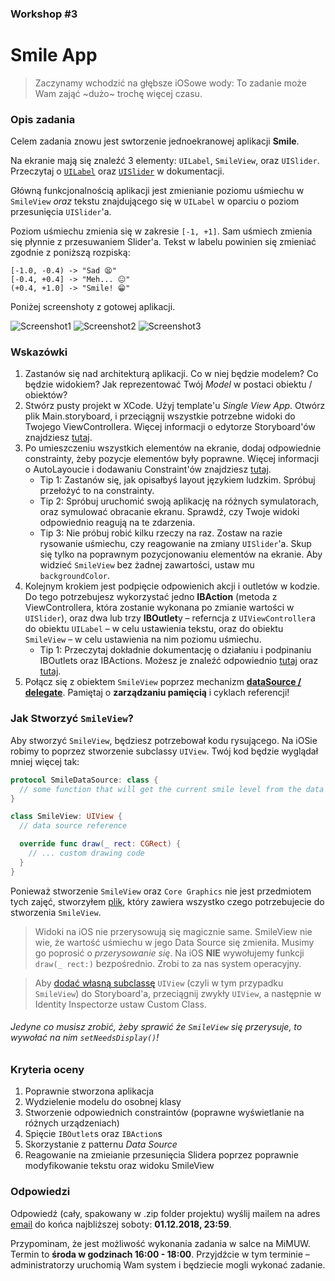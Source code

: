 ### Workshop #3

# Smile App

> Zaczynamy wchodzić na głębsze iOSowe wody: To zadanie może Wam zająć ~dużo~ trochę więcej czasu.

### Opis zadania

Celem zadania znowu jest swtorzenie jednoekranowej aplikacji **Smile**.

Na ekranie mają się znaleźć 3 elementy: `UILabel`, `SmileView`, oraz `UISlider`. Przeczytaj o [`UILabel`](https://developer.apple.com/documentation/uikit/uilabel) oraz [`UISlider`](https://developer.apple.com/documentation/uikit/uislider) w dokumentacji.

Główną funkcjonalnością aplikacji jest zmienianie poziomu uśmiechu w `SmileView` *oraz* tekstu znajdującego się w `UILabel` w oparciu o poziom przesunięcia `UISlider`'a.

Poziom uśmiechu zmienia się w zakresie `[-1, +1]`. Sam uśmiech zmienia się płynnie z przesuwaniem Slider'a. Tekst w labelu powinien się zmieniać zgodnie z poniższą rozpiską:

```
[-1.0, -0.4) -> "Sad 😫"
[-0.4, +0.4] -> "Meh... 😐"
(+0.4, +1.0] -> "Smile! 😁"
```

Poniżej screenshoty z gotowej aplikacji.

![Screenshot1](assets/s1.png)
![Screenshot2](assets/s2.png)
![Screenshot3](assets/s3.png)

### Wskazówki

1. Zastanów się nad architekturą aplikacji. Co w niej będzie modelem? Co będzie widokiem? Jak reprezentować Twój *Model* w postaci obiektu / obiektów?
2. Stwórz pusty projekt w XCode. Użyj template'u *Single View App*. Otwórz plik Main.storyboard, i przeciągnij wszystkie potrzebne widoki do Twojego ViewControllera. Więcej informacji o edytorze Storyboard'ów znajdziesz [tutaj](http://help.apple.com/xcode/mac/current/#/dev31645f17f).
3. Po umieszczeniu wszystkich elementów na ekranie, dodaj odpowiednie constrainty, żeby pozycje elementów były poprawne. Więcej informacji o AutoLayoucie i dodawaniu Constraint'ów znajdziesz [tutaj](http://help.apple.com/xcode/mac/current/#/devc5759ad6f).
	- Tip 1: Zastanów się, jak opisałbyś layout językiem ludzkim. Spróbuj przełożyć to na constrainty.
	- Tip 2: Spróbuj uruchomić swoją aplikację na różnych symulatorach, oraz symulować obracanie ekranu. Sprawdź, czy Twoje widoki odpowiednio reagują na te zdarzenia.
	- Tip 3: Nie próbuj robić kilku rzeczy na raz. Zostaw na razie rysowanie uśmiechu, czy reagowanie na zmiany `UISlider`'a. Skup się tylko na poprawnym pozycjonowaniu elementów na ekranie. Aby widzieć `SmileView` bez żadnej zawartości, ustaw mu `backgroundColor`.
4. Kolejnym krokiem jest podpięcie odpowienich akcji i outletów w kodzie. Do tego potrzebujesz wykorzystać jedno **IBAction** (metoda z ViewControllera, która zostanie wykonana po zmianie wartości w `UISlider`), oraz dwa lub trzy **IBOutlet**y – referncja z `UIViewController`a do obiektu `UILabel` – w celu ustawienia tekstu, oraz do obiektu `SmileView` – w celu ustawienia na nim poziomu uśmiechu.
	- Tip 1: Przeczytaj dokładnie dokumentację o działaniu i podpinaniu IBOutlets oraz IBActions. Możesz je znaleźć odpowiednio [tutaj](http://help.apple.com/xcode/mac/current/#/devc06f7ee11) oraz [tutaj](http://help.apple.com/xcode/mac/current/#/dev9662c7670).
5. Połącz się z obiektem `SmileView` poprzez mechanizm [**dataSource / delegate**](https://developer.apple.com/library/content/documentation/General/Conceptual/CocoaEncyclopedia/DelegatesandDataSources/DelegatesandDataSources.html). Pamiętaj o **zarządzaniu pamięcią** i cyklach referencji!

### Jak Stworzyć `SmileView`?

Aby stworzyć `SmileView`, będziesz potrzebował kodu rysującego. Na iOSie robimy to poprzez stworzenie subclassy `UIView`. Twój kod będzie wyglądał mniej więcej tak:

```swift
protocol SmileDataSource: class {
  // some function that will get the current smile level from the data source (the View Controller)
}

class SmileView: UIView {
  // data source reference

  override func draw(_ rect: CGRect) {
    // ... custom drawing code
  }
}
```

Ponieważ stworzenie `SmileView` oraz `Core Graphics` nie jest przedmiotem tych zajęć, stworzyłem [plik](assets/SmileView.swift), który zawiera wszystko czego potrzebujecie do stworzenia `SmileView`.

>Widoki na iOS nie przerysowują się magicznie same. SmileView nie wie, że wartość uśmiechu w jego Data Source się zmieniła. Musimy go poprosić o *przerysowanie się*. Na iOS **NIE** wywołujemy funkcji `draw(_ rect:)` bezpośrednio. Zrobi to za nas system operacyjny.

>Aby [dodać własną subclassę](https://medium.com/@ludovicjamet/how-to-use-storyboard-to-create-and-preview-custom-views-92acad7405fa) `UIView` (czyli w tym przypadku `SmileView`) do Storyboard'a, przeciągnij zwykły `UIView`, a następnie w Identity Inspectorze ustaw Custom Class.

###### Jedyne co musisz zrobić, żeby sprawić że `SmileView` się przerysuje, to wywołać na nim `setNeedsDisplay()`!

### Kryteria oceny

1. Poprawnie stworzona aplikacja
2. Wydzielenie modelu do osobnej klasy
3. Stworzenie odpowiednich constraintów (poprawne wyświetlanie na różnych urządzeniach)
4. Spięcie `IBOutlet`s oraz `IBAction`s
5. Skorzystanie z patternu *Data Source*
6. Reagowanie na zmieianie przesunięcia Slidera poprzez poprawnie modyfikowanie tekstu oraz widoku SmileView

### Odpowiedzi

Odpowiedź (cały, spakowany w .zip folder projektu) wyślij mailem na adres [email](mailto:ios@daftacademy.pl) do końca najbliższej soboty: **01.12.2018, 23:59**.

Przypominam, że jest możliwość wykonania zadania w salce na MiMUW. Termin to **środa w godzinach 16:00 - 18:00**. Przyjdźcie w tym terminie – administratorzy uruchomią Wam system i będziecie mogli wykonać zadanie.
